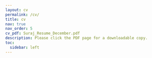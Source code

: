 ```yaml
---
layout: cv
permalink: /cv/
title: cv
nav: true
nav_order: 5
cv_pdf: Suraj_Resume_December.pdf
description: Please click the PDF page for a downloadable copy.
toc:
  sidebar: left
---
```

